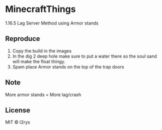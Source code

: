 # MinecraftThings
1.16.5 Lag Server Method using Armor stands

## Reproduce

 1. Copy the build in the images
 2. In the dig 2 deep hole make sure to put a water there so the soul sand will make the float thingy.
 3. Spam place Armor stands on the top of the trap doors

## Note
More armor stands = More lag/crash

## License
MIT © I2rys

